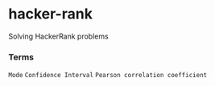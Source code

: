 # hacker-rank
Solving HackerRank problems


### Terms

`Mode`
`Confidence Interval`
`Pearson correlation coefficient`